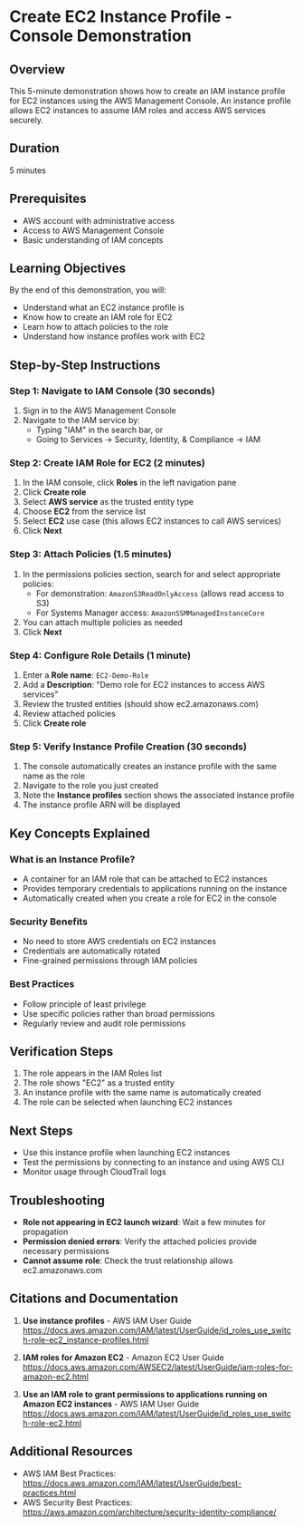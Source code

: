 # Create EC2 Instance Profile - Console Demonstration

## Overview
This 5-minute demonstration shows how to create an IAM instance profile for EC2 instances using the AWS Management Console. An instance profile allows EC2 instances to assume IAM roles and access AWS services securely.

## Duration
5 minutes

## Prerequisites
- AWS account with administrative access
- Access to AWS Management Console
- Basic understanding of IAM concepts

## Learning Objectives
By the end of this demonstration, you will:
- Understand what an EC2 instance profile is
- Know how to create an IAM role for EC2
- Learn how to attach policies to the role
- Understand how instance profiles work with EC2

## Step-by-Step Instructions

### Step 1: Navigate to IAM Console (30 seconds)
1. Sign in to the AWS Management Console
2. Navigate to the IAM service by:
   - Typing "IAM" in the search bar, or
   - Going to Services → Security, Identity, & Compliance → IAM

### Step 2: Create IAM Role for EC2 (2 minutes)
1. In the IAM console, click **Roles** in the left navigation pane
2. Click **Create role**
3. Select **AWS service** as the trusted entity type
4. Choose **EC2** from the service list
5. Select **EC2** use case (this allows EC2 instances to call AWS services)
6. Click **Next**

### Step 3: Attach Policies (1.5 minutes)
1. In the permissions policies section, search for and select appropriate policies:
   - For demonstration: `AmazonS3ReadOnlyAccess` (allows read access to S3)
   - For Systems Manager access: `AmazonSSMManagedInstanceCore`
2. You can attach multiple policies as needed
3. Click **Next**

### Step 4: Configure Role Details (1 minute)
1. Enter a **Role name**: `EC2-Demo-Role`
2. Add a **Description**: "Demo role for EC2 instances to access AWS services"
3. Review the trusted entities (should show ec2.amazonaws.com)
4. Review attached policies
5. Click **Create role**

### Step 5: Verify Instance Profile Creation (30 seconds)
1. The console automatically creates an instance profile with the same name as the role
2. Navigate to the role you just created
3. Note the **Instance profiles** section shows the associated instance profile
4. The instance profile ARN will be displayed

## Key Concepts Explained

### What is an Instance Profile?
- A container for an IAM role that can be attached to EC2 instances
- Provides temporary credentials to applications running on the instance
- Automatically created when you create a role for EC2 in the console

### Security Benefits
- No need to store AWS credentials on EC2 instances
- Credentials are automatically rotated
- Fine-grained permissions through IAM policies

### Best Practices
- Follow principle of least privilege
- Use specific policies rather than broad permissions
- Regularly review and audit role permissions

## Verification Steps
1. The role appears in the IAM Roles list
2. The role shows "EC2" as a trusted entity
3. An instance profile with the same name is automatically created
4. The role can be selected when launching EC2 instances

## Next Steps
- Use this instance profile when launching EC2 instances
- Test the permissions by connecting to an instance and using AWS CLI
- Monitor usage through CloudTrail logs

## Troubleshooting
- **Role not appearing in EC2 launch wizard**: Wait a few minutes for propagation
- **Permission denied errors**: Verify the attached policies provide necessary permissions
- **Cannot assume role**: Check the trust relationship allows ec2.amazonaws.com

## Citations and Documentation

1. **Use instance profiles** - AWS IAM User Guide  
   https://docs.aws.amazon.com/IAM/latest/UserGuide/id_roles_use_switch-role-ec2_instance-profiles.html

2. **IAM roles for Amazon EC2** - Amazon EC2 User Guide  
   https://docs.aws.amazon.com/AWSEC2/latest/UserGuide/iam-roles-for-amazon-ec2.html

3. **Use an IAM role to grant permissions to applications running on Amazon EC2 instances** - AWS IAM User Guide  
   https://docs.aws.amazon.com/IAM/latest/UserGuide/id_roles_use_switch-role-ec2.html

## Additional Resources
- AWS IAM Best Practices: https://docs.aws.amazon.com/IAM/latest/UserGuide/best-practices.html
- AWS Security Best Practices: https://aws.amazon.com/architecture/security-identity-compliance/
